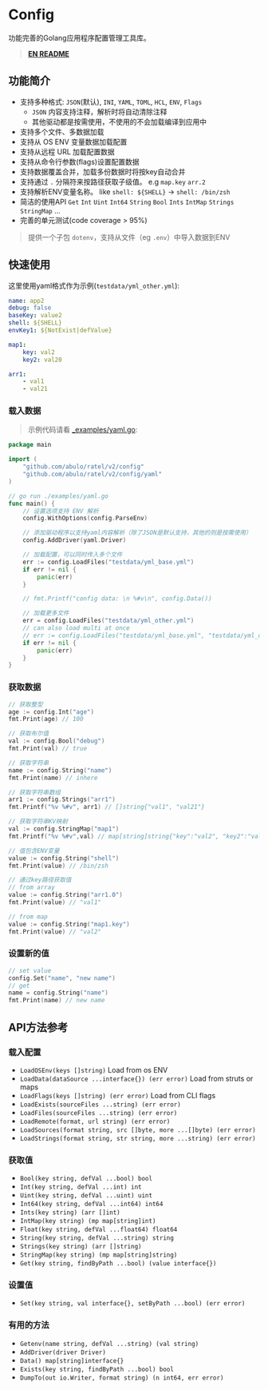 # Config

功能完善的Golang应用程序配置管理工具库。

> **[EN README](README.md)**

## 功能简介

- 支持多种格式: `JSON`(默认), `INI`, `YAML`, `TOML`, `HCL`, `ENV`, `Flags`
  - `JSON` 内容支持注释，解析时将自动清除注释
  - 其他驱动都是按需使用，不使用的不会加载编译到应用中
- 支持多个文件、多数据加载
- 支持从 OS ENV 变量数据加载配置
- 支持从远程 URL 加载配置数据
- 支持从命令行参数(flags)设置配置数据
- 支持数据覆盖合并，加载多份数据时将按key自动合并
- 支持通过 `.` 分隔符来按路径获取子级值。 e.g `map.key` `arr.2`
- 支持解析ENV变量名称。 like `shell: ${SHELL}` -> `shell: /bin/zsh`
- 简洁的使用API `Get` `Int` `Uint` `Int64` `String` `Bool` `Ints` `IntMap` `Strings` `StringMap` ...
- 完善的单元测试(code coverage > 95%)

> 提供一个子包 `dotenv`，支持从文件（eg `.env`）中导入数据到ENV



## 快速使用

这里使用yaml格式作为示例(`testdata/yml_other.yml`):

```yaml
name: app2
debug: false
baseKey: value2
shell: ${SHELL}
envKey1: ${NotExist|defValue}

map1:
    key: val2
    key2: val20

arr1:
    - val1
    - val21
```

### 载入数据

> 示例代码请看 [_examples/yaml.go](_examples/yaml.go):

```go
package main

import (
    "github.com/abulo/ratel/v2/config"
    "github.com/abulo/ratel/v2/config/yaml"
)

// go run ./examples/yaml.go
func main() {
	// 设置选项支持 ENV 解析
	config.WithOptions(config.ParseEnv)

	// 添加驱动程序以支持yaml内容解析（除了JSON是默认支持，其他的则是按需使用）
	config.AddDriver(yaml.Driver)

	// 加载配置，可以同时传入多个文件
	err := config.LoadFiles("testdata/yml_base.yml")
	if err != nil {
		panic(err)
	}

	// fmt.Printf("config data: \n %#v\n", config.Data())

	// 加载更多文件
	err = config.LoadFiles("testdata/yml_other.yml")
	// can also load multi at once
	// err := config.LoadFiles("testdata/yml_base.yml", "testdata/yml_other.yml")
	if err != nil {
		panic(err)
	}
}
```

### 获取数据

```go
// 获取整型
age := config.Int("age")
fmt.Print(age) // 100

// 获取布尔值
val := config.Bool("debug")
fmt.Print(val) // true

// 获取字符串
name := config.String("name")
fmt.Print(name) // inhere

// 获取字符串数组
arr1 := config.Strings("arr1")
fmt.Printf("%v %#v", arr1) // []string{"val1", "val21"}

// 获取字符串KV映射
val := config.StringMap("map1")
fmt.Printf("%v %#v",val) // map[string]string{"key":"val2", "key2":"val20"}

// 值包含ENV变量
value := config.String("shell")
fmt.Print(value) // /bin/zsh

// 通过key路径获取值
// from array
value := config.String("arr1.0")
fmt.Print(value) // "val1"

// from map
value := config.String("map1.key")
fmt.Print(value) // "val2"
```

### 设置新的值

```go
// set value
config.Set("name", "new name")
// get
name = config.String("name")
fmt.Print(name) // new name
```

## API方法参考

### 载入配置

- `LoadOSEnv(keys []string)` Load from os ENV
- `LoadData(dataSource ...interface{}) (err error)` Load from struts or maps
- `LoadFlags(keys []string) (err error)` Load from CLI flags
- `LoadExists(sourceFiles ...string) (err error)` 
- `LoadFiles(sourceFiles ...string) (err error)`
- `LoadRemote(format, url string) (err error)`
- `LoadSources(format string, src []byte, more ...[]byte) (err error)`
- `LoadStrings(format string, str string, more ...string) (err error)`

### 获取值

- `Bool(key string, defVal ...bool) bool`
- `Int(key string, defVal ...int) int`
- `Uint(key string, defVal ...uint) uint`
- `Int64(key string, defVal ...int64) int64`
- `Ints(key string) (arr []int)`
- `IntMap(key string) (mp map[string]int)`
- `Float(key string, defVal ...float64) float64`
- `String(key string, defVal ...string) string`
- `Strings(key string) (arr []string)`
- `StringMap(key string) (mp map[string]string)`
- `Get(key string, findByPath ...bool) (value interface{})`

### 设置值

- `Set(key string, val interface{}, setByPath ...bool) (err error)`

### 有用的方法

- `Getenv(name string, defVal ...string) (val string)`
- `AddDriver(driver Driver)`
- `Data() map[string]interface{}`
- `Exists(key string, findByPath ...bool) bool`
- `DumpTo(out io.Writer, format string) (n int64, err error)`
